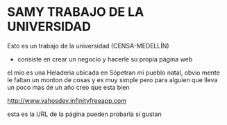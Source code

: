 
# SAMY TRABAJO DE LA UNIVERSIDAD

Esto es un trabajo de la universidad (CENSA-MEDELLÍN)

- consiste en crear un negocio y hacerle su propia página web

el mio es una Heladeria ubicada en Sópetran mi pueblo natal, obvio mente le faltan un monton de cosas y es muy simple pero para alguien que lleva un poco mas de un año creo que esta bien

http://www.vahosdev.infinityfreeapp.com

esta es la URL de la página pueden probarla si gustan
